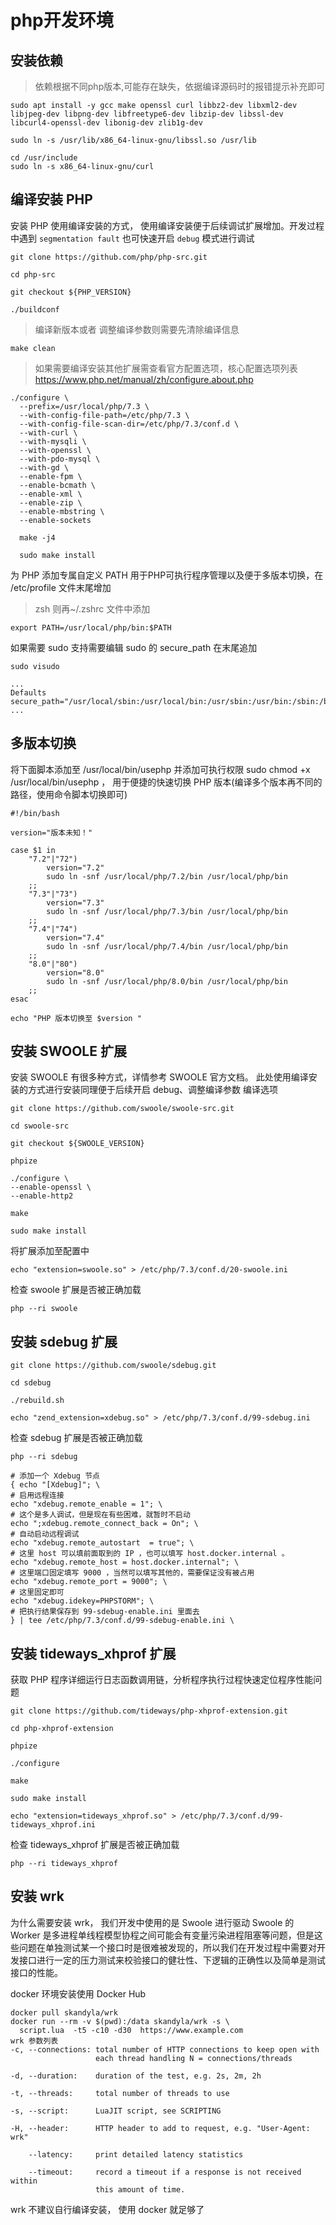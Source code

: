 # php开发环境

## 安装依赖

> 依赖根据不同php版本,可能存在缺失，依据编译源码时的报错提示补充即可

~~~shell
sudo apt install -y gcc make openssl curl libbz2-dev libxml2-dev libjpeg-dev libpng-dev libfreetype6-dev libzip-dev libssl-dev libcurl4-openssl-dev libonig-dev zlib1g-dev

sudo ln -s /usr/lib/x86_64-linux-gnu/libssl.so /usr/lib

cd /usr/include
sudo ln -s x86_64-linux-gnu/curl
~~~

## 编译安装 PHP

安装 PHP 使用编译安装的方式， 使用编译安装便于后续调试扩展增加。开发过程中遇到 `segmentation fault` 也可快速开启 `debug` 模式进行调试

~~~shell
git clone https://github.com/php/php-src.git
 
cd php-src
 
git checkout ${PHP_VERSION}
 
./buildconf
~~~

> 编译新版本或者 调整编译参数则需要先清除编译信息

~~~shell
make clean
~~~

> 如果需要编译安装其他扩展需查看官方配置选项，核心配置选项列表 https://www.php.net/manual/zh/configure.about.php

~~~shell
./configure \
  --prefix=/usr/local/php/7.3 \
  --with-config-file-path=/etc/php/7.3 \
  --with-config-file-scan-dir=/etc/php/7.3/conf.d \
  --with-curl \
  --with-mysqli \
  --with-openssl \
  --with-pdo-mysql \
  --with-gd \
  --enable-fpm \
  --enable-bcmath \
  --enable-xml \
  --enable-zip \
  --enable-mbstring \
  --enable-sockets
  
  make -j4
  
  sudo make install
~~~

为 PHP 添加专属自定义 PATH 用于PHP可执行程序管理以及便于多版本切换，在 /etc/profile 文件末尾增加

> zsh 则再~/.zshrc 文件中添加

~~~shell
export PATH=/usr/local/php/bin:$PATH
~~~

如果需要 sudo 支持需要编辑 sudo 的 secure_path 在末尾追加

~~~shell
sudo visudo

...
Defaults        secure_path="/usr/local/sbin:/usr/local/bin:/usr/sbin:/usr/bin:/sbin:/bin:/snap/bin:/usr/local/php/bin"
...
~~~

## 多版本切换

将下面脚本添加至 /usr/local/bin/usephp 并添加可执行权限 sudo chmod +x /usr/local/bin/usephp ， 用于便捷的快速切换 PHP 版本(编译多个版本再不同的路径，使用命令脚本切换即可)

~~~shell
#!/bin/bash
 
version="版本未知！"
 
case $1 in
    "7.2"|"72")
        version="7.2"
        sudo ln -snf /usr/local/php/7.2/bin /usr/local/php/bin
    ;;
    "7.3"|"73")
        version="7.3"
        sudo ln -snf /usr/local/php/7.3/bin /usr/local/php/bin
    ;;
    "7.4"|"74")
        version="7.4"
        sudo ln -snf /usr/local/php/7.4/bin /usr/local/php/bin
    ;;
    "8.0"|"80")
        version="8.0"
        sudo ln -snf /usr/local/php/8.0/bin /usr/local/php/bin
    ;;
esac
 
echo "PHP 版本切换至 $version "
~~~

## 安装 SWOOLE 扩展
安装 SWOOLE 有很多种方式，详情参考 SWOOLE 官方文档。 此处使用编译安装的方式进行安装同理便于后续开启 debug、调整编译参数 编译选项

~~~shell
git clone https://github.com/swoole/swoole-src.git
 
cd swoole-src
 
git checkout ${SWOOLE_VERSION}
 
phpize
 
./configure \
--enable-openssl \
--enable-http2
 
make
 
sudo make install
~~~
将扩展添加至配置中

~~~shell
echo "extension=swoole.so" > /etc/php/7.3/conf.d/20-swoole.ini
~~~

检查 swoole 扩展是否被正确加载

~~~shell
php --ri swoole
~~~

## 安装 sdebug 扩展

~~~shell
git clone https://github.com/swoole/sdebug.git
 
cd sdebug
 
./rebuild.sh
 
echo "zend_extension=xdebug.so" > /etc/php/7.3/conf.d/99-sdebug.ini
~~~

检查 sdebug 扩展是否被正确加载

~~~shell
php --ri sdebug
~~~

~~~shell
# 添加一个 Xdebug 节点
{ echo "[Xdebug]"; \
# 启用远程连接
echo "xdebug.remote_enable = 1"; \
# 这个是多人调试，但是现在有些困难，就暂时不启动
echo ";xdebug.remote_connect_back = On"; \
# 自动启动远程调试
echo "xdebug.remote_autostart  = true"; \
# 这里 host 可以填前面取到的 IP ，也可以填写 host.docker.internal 。
echo "xdebug.remote_host = host.docker.internal"; \
# 这里端口固定填写 9000 ，当然可以填写其他的，需要保证没有被占用
echo "xdebug.remote_port = 9000"; \
# 这里固定即可
echo "xdebug.idekey=PHPSTORM"; \
# 把执行结果保存到 99-sdebug-enable.ini 里面去
} | tee /etc/php/7.3/conf.d/99-sdebug-enable.ini \
~~~

## 安装 tideways_xhprof 扩展
获取 PHP 程序详细运行日志函数调用链，分析程序执行过程快速定位程序性能问题

~~~shell
git clone https://github.com/tideways/php-xhprof-extension.git
 
cd php-xhprof-extension
 
phpize
 
./configure
 
make
 
sudo make install
 
echo "extension=tideways_xhprof.so" > /etc/php/7.3/conf.d/99-tideways_xhprof.ini
~~~

检查 tideways_xhprof 扩展是否被正确加载

~~~shell
php --ri tideways_xhprof
~~~

## 安装 wrk
为什么需要安装 wrk， 我们开发中使用的是 Swoole 进行驱动 Swoole 的 Worker 是多进程单线程模型协程之间可能会有变量污染进程阻塞等问题，但是这些问题在单独测试某一个接口时是很难被发现的，所以我们在开发过程中需要对开发接口进行一定的压力测试来校验接口的健壮性、下逻辑的正确性以及简单是测试接口的性能。

docker 环境安装使用 Docker Hub

~~~shell
docker pull skandyla/wrk
docker run --rm -v $(pwd):/data skandyla/wrk -s \
  script.lua  -t5 -c10 -d30  https://www.example.com
wrk 参数列表
-c, --connections: total number of HTTP connections to keep open with
                   each thread handling N = connections/threads
 
-d, --duration:    duration of the test, e.g. 2s, 2m, 2h
 
-t, --threads:     total number of threads to use
 
-s, --script:      LuaJIT script, see SCRIPTING
 
-H, --header:      HTTP header to add to request, e.g. "User-Agent: wrk"
 
    --latency:     print detailed latency statistics
 
    --timeout:     record a timeout if a response is not received within
                   this amount of time.
~~~

wrk 不建议自行编译安装， 使用 docker 就足够了